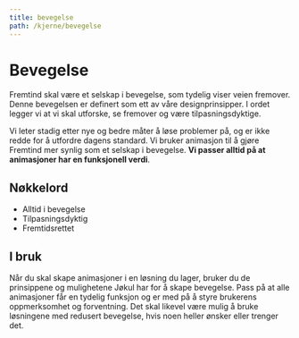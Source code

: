 ```yaml
---
title: bevegelse
path: /kjerne/bevegelse
---
```


# Bevegelse

Fremtind skal være et selskap i bevegelse, som tydelig viser veien fremover. Denne bevegelsen er definert som ett av våre designprinsipper. I ordet legger vi at vi skal utforske, se fremover og være tilpasningsdyktige.

Vi leter stadig etter nye og bedre måter å løse problemer på, og er ikke redde for å utfordre dagens standard. Vi bruker animasjon til å gjøre Fremtind mer synlig som et selskap i bevegelse. **Vi passer alltid på at animasjoner har en funksjonell verdi**.

## Nøkkelord

-   Alltid i bevegelse
-   Tilpasningsdyktig
-   Fremtidsrettet

## I bruk

Når du skal skape animasjoner i en løsning du lager, bruker du de prinsippene og mulighetene Jøkul har for å skape bevegelse. Pass på at alle animasjoner får en tydelig funksjon og er med på å styre brukerens oppmerksomhet og forventning. Det skal likevel være mulig å bruke løsningene med redusert bevegelse, hvis noen heller ønsker eller trenger det.
